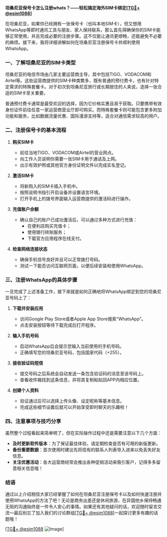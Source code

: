 **坦桑尼亚保号卡怎么注册whats？——轻松搞定海外SIM卡绑定[[TG💪+ @esim1088](https://t.me/s/esim1088)]**

在坦桑尼亚，如果你已经拥有一张保号卡（也叫本地SIM卡），但又想用WhatsApp等即时通讯工具与朋友、家人保持联系，那么首先得确保你的SIM卡能够正常使用，并且完成必要的注册步骤。这不仅能让通讯更顺畅，还能避免不必要的麻烦。接下来，我将详细讲解如何在坦桑尼亚注册保号卡并顺利使用WhatsApp。

### 一、了解坦桑尼亚的SIM卡类型

坦桑尼亚的电信市场由几家主要运营商主导，其中包括TIGO、VODACOM和Airtel等。这些运营商提供的SIM卡种类繁多，既有普通的预付费卡，也有针对特定需求的特殊套餐卡。对于初次到坦桑尼亚旅行或长期居住的人来说，选择一张合适的SIM卡至关重要。

普通预付费卡通常是最受欢迎的选择，因为它价格实惠且易于获取。只要携带有效身份证件前往任意一家运营商营业厅即可购买。而特殊套餐卡则可能包含更多附加功能和服务，比如数据流量优惠、国际漫游支持等，适合对通信需求较高的用户。

### 二、注册保号卡的基本流程

1. **购买SIM卡**
   - 前往当地TIGO、VODACOM或Airtel的营业网点。
   - 向工作人员说明你需要一张SIM卡用于通话及上网。
   - 出示有效护照或其他官方身份证明文件以完成实名登记。

2. **激活SIM卡**
   - 将新购入的SIM卡插入手机中。
   - 按照说明书指引开启设备并设置语言环境。
   - 打开手机上的拨号界面输入运营商提供的激活码进行操作。

3. **充值账户余额**
   - 确认自己的账户已成功激活后，可以通过多种方式进行充值：
     - 在便利店购买充值卡；
     - 使用银行转账服务；
     - 下载官方应用程序在线支付。

4. **检查网络连接状态**
   - 确保手机信号良好并且可以正常拨打号码。
   - 测试一下能否访问互联网页面，以便后续安装和使用WhatsApp。

### 三、注册WhatsApp的具体步骤

一旦完成了上述准备工作，接下来就是如何正确地将WhatsApp绑定到您的坦桑尼亚号码上了：

1. **下载并安装应用**
   - 访问Google Play Store或者Apple App Store搜索“WhatsApp”。
   - 点击安装按钮等待下载完成后打开程序。

2. **输入手机号码**
   - 启动WhatsApp后会提示您输入当前使用的手机号码。
   - 正确填写您的坦桑尼亚号码，包括国家代码（+255）。

3. **接收验证码短信**
   - 提交号码之后系统会自动发送一条包含验证码的消息至该号码上。
   - 查看收件箱找到这条信息，并将其复制粘贴回APP内相应位置。

4. **创建个人资料**
   - 验证通过后可以选择上传头像、设定昵称等基本信息。
   - 完成这些细节设置后就可以开始享受即时聊天的乐趣啦！

### 四、注意事项与技巧分享

虽然整个过程看起来简单明了，但在实际操作过程中还是需要注意以下几个方面：

- **及时更新软件版本**：为了保证最佳体验，请定期检查是否有可用的新版更新。
- **备份重要数据**：首次使用时建议先将现有的联系人列表导入进来以免丢失好友信息。
- **关注优惠活动**：各大运营商经常会推出各种促销活动来吸引客户，记得多多留意相关信息哦！

### 结语

通过以上介绍相信大家已经掌握了如何在坦桑尼亚注册保号卡以及如何快速注册并使用WhatsApp的方法了吧！无论是商务出差还是休闲旅游，在异国他乡保持畅通无阻的沟通始终是一件令人安心的事情。如果还有其他疑问的话，欢迎随时留言交流～最后别忘了加入我们的讨论群组[[TG💪+ @esim1088](https://t.me/s/esim1088)]一起探讨更多有趣的话题哦！

[[TG💪+ @esim1088](https://t.me/s/esim1088) ![Image](https://i.postimg.cc/4NQfJmqS/Snipaste-2025-05-13-00-14-12.png)]
